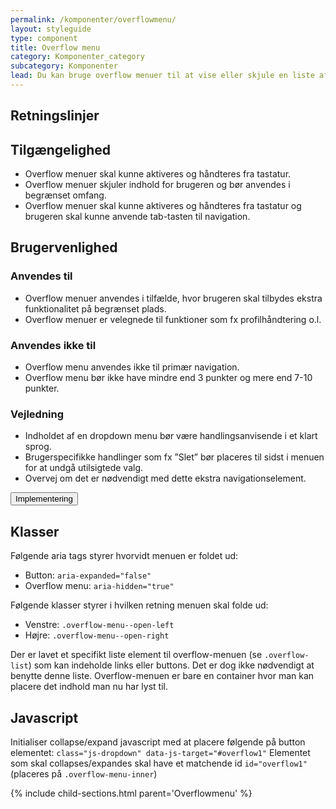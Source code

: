```yaml
---
permalink: /komponenter/overflowmenu/
layout: styleguide
type: component
title: Overflow menu
category: Komponenter_category
subcategory: Komponenter
lead: Du kan bruge overflow menuer til at vise eller skjule en liste af links eller knapper. Når brugeren klikker på menulinjen, folder listen sig ud. 
---
```

<h2 class="h3">Retningslinjer</h2>
<section>
  <h2 class="h4">Tilgængelighed</h2>
  <ul>
      <li>Overflow menuer skal kunne aktiveres og håndteres fra tastatur.</li>
      <li>Overflow menuer skjuler indhold for brugeren og bør anvendes i begrænset omfang. </li>
      <li>Overflow menuer skal kunne aktiveres og håndteres fra tastatur og brugeren skal kunne anvende tab-tasten til navigation. </li>
  </ul>
</section>
<section>
  <h2 class="h4">Brugervenlighed</h2>
  <h3 class="h5">Anvendes til</h3>
  <ul>
      <li>Overflow menuer anvendes i tilfælde, hvor brugeren skal tilbydes ekstra funktionalitet på begrænset plads.</li>
      <li>Overflow menuer er velegnede til funktioner som fx profilhåndtering o.l.</li>
  </ul>
  <h3 class="h5">Anvendes ikke til</h3>
  <ul>
      <li>Overflow menu anvendes ikke til primær navigation.</li>
      <li>Overflow menu bør ikke have mindre end 3 punkter og mere end 7-10 punkter.</li>
  </ul>
  <h3 class="h5">Vejledning</h3>                
  <ul>
      <li>Indholdet af en dropdown menu bør være handlingsanvisende i et klart sprog.</li>
      <li>Brugerspecifikke handlinger som fx ”Slet” bør placeres til sidst i menuen for at undgå utilsigtede valg.</li>
      <li>Overvej om det er nødvendigt med dette ekstra navigationselement.</li>
  </ul>
</section>

<div class="accordion accordion-bordered mt-7">
  <button class="button-unstyled accordion-button" aria-expanded="false" aria-controls="overflow-docs">
    Implementering
  </button>
  <div id="overflow-docs" aria-hidden="true" class="accordion-content">
    <section>
        <h2 class="h4">Klasser</h2>
        <p>Følgende aria tags styrer hvorvidt menuen er foldet ud:</p>
        <ul>
          <li>Button: <code>aria-expanded="false"</code></li>
          <li>Overflow menu: <code>aria-hidden="true"</code></li>
        </ul>
        <p>Følgende klasser styrer i hvilken retning menuen skal folde ud:</p>
        <ul>
          <li>Venstre: <code>.overflow-menu--open-left</code></li>
          <li>Højre: <code>.overflow-menu--open-right</code></li>
        </ul>
        <p>Der er lavet et specifikt liste element til overflow-menuen (se <code>.overflow-list</code>) som kan indeholde links eller buttons. Det er dog ikke nødvendigt at benytte denne liste. Overflow-menuen er bare en container hvor man kan placere det indhold man nu har lyst til.</p>
        <h2 class="h4">Javascript</h2>
        <p>Initialiser collapse/expand javascript med at placere følgende på button elementet: <code>class="js-dropdown" data-js-target="#overflow1"</code>
        Elementet som skal collapses/expandes skal have et matchende id <code>id="overflow1"</code> (placeres på <code>.overflow-menu-inner</code>)</p>
    </section>
  </div>
</div>

{% include child-sections.html parent='Overflowmenu' %}

